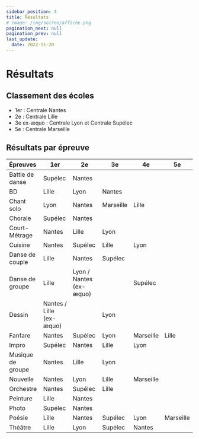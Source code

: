 ```yaml
---
sidebar_position: 4
title: Résultats
# image: /img/soiree/affiche.png
pagination_next: null
pagination_prev: null
last_update:
  date: 2022-11-20
---
```


# Résultats

## Classement des écoles 

* 1er : Centrale Nantes
* 2e : Centrale Lille
* 3e ex-æquo : Centrale Lyon et Centrale Supélec
* 5e : Centrale Marseille

## Résultats par épreuve

| Épreuves | 1er | 2e | 3e | 4e | 5e |
| :-- | -- | -- | -- | -- | -- |
| Battle de danse | Supélec | Nantes |
| BD | Lille | Lyon | Nantes |
| Chant solo | Lyon | Nantes | Marseille | Lille |
| Chorale | Supélec | Nantes |
| Court-Métrage | Nantes | Lille | Lyon |
| Cuisine | Nantes | Supélec | Lille | Lyon |
| Danse de couple | Lille | Nantes | Supélec |
| Danse de groupe | Lille | Lyon / Nantes (ex-æquo) | | Supélec |
| Dessin | Nantes / Lille (ex-æquo) | | Lyon |
| Fanfare | Nantes | Supélec | Lyon | Marseille | Lille |
| Impro | Supélec | Nantes | Lille | Lyon |
| Musique de groupe | Nantes | Lille | Lyon |
| Nouvelle | Nantes | Lyon | Lille | Marseille |
| Orchestre | Nantes | Supélec | Lille |
| Peinture | Lille | Nantes |
| Photo | Supélec | Nantes |
| Poésie | Lille | Nantes | Supélec | Lyon | Marseille |
| Théâtre | Lille | Lyon | Supélec | Nantes |
